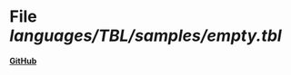 # File _languages/TBL/samples/empty.tbl_
**[GitHub](https://github.com/softlang/yas/blob/master/languages/TBL/samples/empty.tbl)**
```
```
